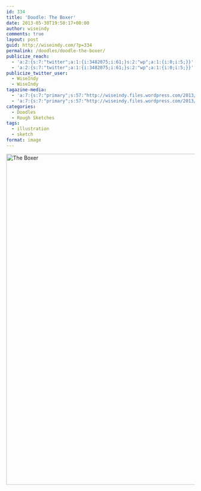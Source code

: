 ```yaml
---
id: 334
title: 'Doodle: The Boxer'
date: 2013-05-30T19:50:17+00:00
author: wiseindy
comments: true
layout: post
guid: http://wiseindy.com/?p=334
permalink: /doodles/doodle-the-boxer/
publicize_reach:
  - 'a:2:{s:7:"twitter";a:1:{i:3482075;i:61;}s:2:"wp";a:1:{i:0;i:5;}}'
  - 'a:2:{s:7:"twitter";a:1:{i:3482075;i:61;}s:2:"wp";a:1:{i:0;i:5;}}'
publicize_twitter_user:
  - WiseIndy
  - WiseIndy
tagazine-media:
  - 'a:7:{s:7:"primary";s:57:"http://wiseindy.files.wordpress.com/2013/05/the-boxer.png";s:6:"images";a:1:{s:57:"http://wiseindy.files.wordpress.com/2013/05/the-boxer.png";a:6:{s:8:"file_url";s:57:"http://wiseindy.files.wordpress.com/2013/05/the-boxer.png";s:5:"width";i:1000;s:6:"height";i:1318;s:4:"type";s:5:"image";s:4:"area";i:1318000;s:9:"file_path";b:0;}}s:6:"videos";a:0:{}s:11:"image_count";i:1;s:6:"author";s:8:"30670183";s:7:"blog_id";s:8:"50713731";s:9:"mod_stamp";s:19:"2013-05-30 16:50:17";}'
  - 'a:7:{s:7:"primary";s:57:"http://wiseindy.files.wordpress.com/2013/05/the-boxer.png";s:6:"images";a:1:{s:57:"http://wiseindy.files.wordpress.com/2013/05/the-boxer.png";a:6:{s:8:"file_url";s:57:"http://wiseindy.files.wordpress.com/2013/05/the-boxer.png";s:5:"width";i:1000;s:6:"height";i:1318;s:4:"type";s:5:"image";s:4:"area";i:1318000;s:9:"file_path";b:0;}}s:6:"videos";a:0:{}s:11:"image_count";i:1;s:6:"author";s:8:"30670183";s:7:"blog_id";s:8:"50713731";s:9:"mod_stamp";s:19:"2013-05-30 16:50:17";}'
categories:
  - Doodles
  - Rough Sketches
tags:
  - illustration
  - sketch
format: image
---
```

<img class="alignnone size-full wp-image-336" alt="The Boxer" src="http://wiseindy.com/wp-content/uploads/2013/05/the-boxer.png" width="670" height="883" />